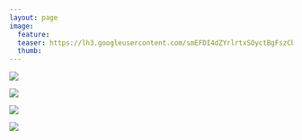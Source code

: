 ```yaml
---
layout: page
image:
  feature:
  teaser: https://lh3.googleusercontent.com/smEFDI4dZYrlrtxSOyctBgFszCbK1OUcKkLphTaPWf8=w245-h184-no
  thumb:
---
```


![](https://lh3.googleusercontent.com/kcbBslug57QmNpp5Jh0DV9kPMH-JIFrELHU6CxctLpY=w800)

![](https://lh3.googleusercontent.com/fATz3oPSOpnrr2U1CQwXf4Ya5OKs6tMAlhXh6n4Xgww=w800)

![](https://lh3.googleusercontent.com/UA5F7Nx0ryHTAnlUHABDJAvSXScWWaCrujWPrHeEYt8=w800)

![](https://lh3.googleusercontent.com/RR8GPdGQ7ioGepmcB_9iFGs7c7CgDzIjrvtz9hXJf2U=w800)
